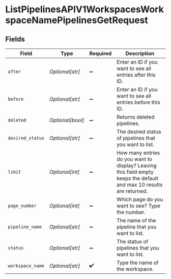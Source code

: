 # ListPipelinesAPIV1WorkspacesWorkspaceNamePipelinesGetRequest


## Fields

| Field                                                                                                                | Type                                                                                                                 | Required                                                                                                             | Description                                                                                                          |
| -------------------------------------------------------------------------------------------------------------------- | -------------------------------------------------------------------------------------------------------------------- | -------------------------------------------------------------------------------------------------------------------- | -------------------------------------------------------------------------------------------------------------------- |
| `after`                                                                                                              | *Optional[str]*                                                                                                      | :heavy_minus_sign:                                                                                                   | Enter an ID if you want to see all entries after this ID.                                                            |
| `before`                                                                                                             | *Optional[str]*                                                                                                      | :heavy_minus_sign:                                                                                                   | Enter an ID if you want to see all entries before this ID.                                                           |
| `deleted`                                                                                                            | *Optional[bool]*                                                                                                     | :heavy_minus_sign:                                                                                                   | Returns deleted pipelines.                                                                                           |
| `desired_status`                                                                                                     | *Optional[str]*                                                                                                      | :heavy_minus_sign:                                                                                                   | The desired status of pipelines that you want to list.                                                               |
| `limit`                                                                                                              | *Optional[int]*                                                                                                      | :heavy_minus_sign:                                                                                                   | How many entries do you want to display? Leaving this field empty keeps the default and max 10 results are returned. |
| `page_number`                                                                                                        | *Optional[int]*                                                                                                      | :heavy_minus_sign:                                                                                                   | Which page do you want to see? Type the number.                                                                      |
| `pipeline_name`                                                                                                      | *Optional[str]*                                                                                                      | :heavy_minus_sign:                                                                                                   | The name of the pipeline that you want to list.                                                                      |
| `status`                                                                                                             | *Optional[str]*                                                                                                      | :heavy_minus_sign:                                                                                                   | The status of pipelines that you want to list.                                                                       |
| `workspace_name`                                                                                                     | *Optional[str]*                                                                                                      | :heavy_check_mark:                                                                                                   | Type the name of the workspace.                                                                                      |